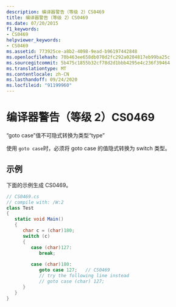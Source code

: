 ```yaml
---
description: 编译器警告（等级 2）CS0469
title: 编译器警告（等级 2）CS0469
ms.date: 07/20/2015
f1_keywords:
- CS0469
helpviewer_keywords:
- CS0469
ms.assetid: 773925ce-a8b2-4098-9ead-b96197442848
ms.openlocfilehash: 70b463ee658db070d2fc292a0204817eb99ba25c
ms.sourcegitcommit: 5b475c1855b32cf78d2d1bbb4295e4c236f39464
ms.translationtype: MT
ms.contentlocale: zh-CN
ms.lasthandoff: 09/24/2020
ms.locfileid: "91199960"
---
```

# <a name="compiler-warning-level-2-cs0469"></a>编译器警告（等级 2）CS0469

“goto case”值不可隐式转换为类型“type”  
  
 使用 `goto case`时，必须将 goto case 的值隐式转换为 switch 类型。  
  
## <a name="example"></a>示例  

 下面的示例生成 CS0469。  
  
```csharp  
// CS0469.cs  
// compile with: /W:2  
class Test  
{  
   static void Main()  
   {  
      char c = (char)180;  
      switch (c)  
      {  
         case (char)127:  
            break;  
  
         case (char)180:
            goto case 127;   // CS0469  
            // try the following line instead  
            // goto case (char) 127;  
      }  
   }  
}  
```
